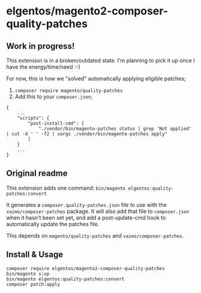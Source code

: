 # elgentos/magento2-composer-quality-patches

## Work in progress!

This extension is in a broken/outdated state. I'm planning to pick it up once I have the energy/time/need :-)

For now, this is how we "solved" automatically applying eligible patches;

1. `composer require magento/quality-patches`
2. Add this to your `composer.json`;

```
{
    ...
    "scripts": {
        "post-install-cmd": [
            "./vendor/bin/magento-patches status | grep 'Not applied' | cut -d ' ' -f2 | xargs ./vendor/bin/magento-patches apply"
        ]
    }
    ...
}
```

## Original readme

This extension adds one command: `bin/magento elgentos:quality-patches:convert`

It generates a `composer.quality-patches.json` file to use with the `vaimo/composer-patches` package. It will also add that file to `composer.json` when it hasn't been set yet, and add a post-update-cmd hook to automatically update the patches file.

This depends on `magento/quality-patches` and `vaimo/composer-patches`.

## Install & Usage
```
composer require elgentos/magento2-composer-quality-patches 
bin/magento s:up
bin/magento elgentos:quality-patches:convert
composer patch:apply
```
